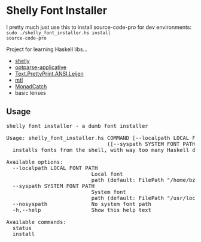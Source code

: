 # Shelly Font Installer

I pretty much just use this to install source-code-pro for dev environments: 
<code> sudo ./shelly_font_installer.hs install source-code-pro </code>

Project for learning Haskell libs...
* [shelly](http://hackage.haskell.org/package/shelly)
* [optparse-applicative](https://github.com/pcapriotti/optparse-applicative)
* [Text.PrettyPrint.ANSI.Leijen](http://hackage.haskell.org/package/ansi-wl-pprint-0.6.8.2/docs/Text-PrettyPrint-ANSI-Leijen.html)
* [mtl](http://hackage.haskell.org/package/mtl)
* [MonadCatch](http://hackage.haskell.org/package/exceptions-0.10.0/docs/Control-Monad-Catch.html)
* basic lenses

## Usage
<pre>
shelly font installer - a dumb font installer

Usage: shelly_font_installer.hs COMMAND [--localpath LOCAL FONT PATH]
                                ([--syspath SYSTEM FONT PATH] | [--nosyspath])
  installs fonts from the shell, with way too many Haskell dependencies

Available options:
  --localpath LOCAL FONT PATH
                           Local font
                           path (default: FilePath "/home/bzhang/.local/share/fonts")
  --syspath SYSTEM FONT PATH
                           System font
                           path (default: FilePath "/usr/local/share/fonts")
  --nosyspath              No system font path
  -h,--help                Show this help text

Available commands:
  status                   
  install        
</pre>
